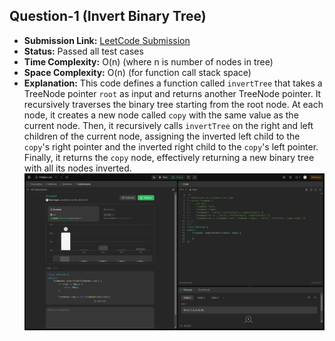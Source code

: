 ## Question-1 (Invert Binary Tree)

- **Submission Link:** [LeetCode Submission](https://leetcode.com/problems/invert-binary-tree/submissions/982845364/)
- **Status:** Passed all test cases
- **Time Complexity:** O(n) (where n is number of nodes in tree)
- **Space Complexity:** O(n) (for function call stack space)
- **Explanation:** This code defines a function called `invertTree` that takes a TreeNode pointer `root` as input and returns another TreeNode pointer. It recursively traverses the binary tree starting from the root node. At each node, it creates a new node called `copy` with the same value as the current node. Then, it recursively calls `invertTree` on the right and left children of the current node, assigning the inverted left child to the `copy`'s right pointer and the inverted right child to the `copy`'s left pointer. Finally, it returns the `copy` node, effectively returning a new binary tree with all its nodes inverted.
![Submission Photo](./Ques-1/image.png)
